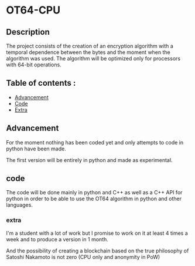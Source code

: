 # OT64-CPU

## Description 

The project consists of the creation of an encryption algorithm with a temporal dependence between the bytes and the moment when the algorithm was used.
The algorithm will be optimized only for processors with 64-bit operations.

## Table of contents :

- [Advancement](#Advancement)
- [Code](#Code)
- [Extra](#extra)

## Advancement

For the moment nothing has been coded yet and only attempts to code in python have been made.

The first version will be entirely in python and made as experimental.


## code 

The code will be done mainly in python and C++ as well as a C++ API for python in order to be able to use the OT64 algorithm in python and other languages.


### extra

I'm a student with a lot of work but I promise to work on it at least 4 times a week and to produce a version in 1 month.

And the possibility of creating a blockchain based on the true philosophy of Satoshi Nakamoto is not zero (CPU only and anonymity in PoW)
